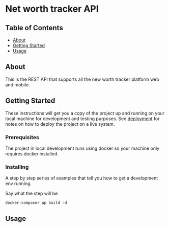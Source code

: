 # Net worth tracker API

## Table of Contents

- [About](#about)
- [Getting Started](#getting_started)
- [Usage](#usage)

## About <a name = "about"></a>

This is the REST API that supports all the new worth tracker platform web and mobile.

## Getting Started <a name = "getting_started"></a>

These instructions will get you a copy of the project up and running on your local machine for development and testing purposes. See [deployment](#deployment) for notes on how to deploy the project on a live system.

### Prerequisites

The project in local development runs using docker so your machine only requires docker installed.

### Installing

A step by step series of examples that tell you how to get a development env running.

Say what the step will be

```
docker-composer up build -d 
```

## Usage <a name = "usage"></a>

